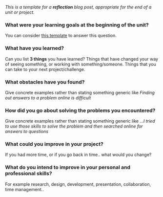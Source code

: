 *This is a template for a **reflection** blog post, appropriate for the end of a unit or project.*


### What were your learning goals at the beginning of the unit? 

You can consider [this template](https://github.com/RavensbourneWebMedia/Blogging/blob/master/what-are-my-learning-goals.md) to answer this question.

### What have you learned?

Can you list **3 things** you have learned? Things that have changed your way of seeing something, or working with something/someone. Things that you can take to your next project/challenge.

### What obstacles have you found? 

Give concrete examples rather than stating something generic like *Finding out answers to a problem online is difficult*

### How did you go about solving the problems you encountered?

Give concrete examples rather than stating something generic like *...I tried to use those skills to solve the problem and then searched online for answers to questions*

### What could you improve in your project?

If you had more time, or if you go back in time.. what would you change?

### What do you intend to improve in your personal and professional skills? 

For example research, design, development, presentation, collaboration, time management..
